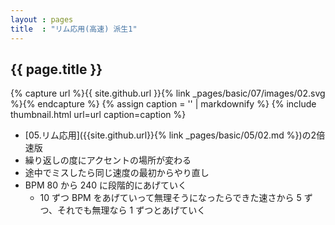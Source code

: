 ```yaml
---
layout : pages
title  : "リム応用(高速) 派生1"
---
```


## {{ page.title }}

{% capture url %}{{ site.github.url }}{% link _pages/basic/07/images/02.svg %}{% endcapture %}
{% assign caption = '' | markdownify %}
{% include thumbnail.html url=url caption=caption %}

* [05.リム応用]({{site.github.url}}{% link _pages/basic/05/02.md %})の2倍速版
* 繰り返しの度にアクセントの場所が変わる
* 途中でミスしたら同じ速度の最初からやり直し
* BPM 80 から 240 に段階的にあげていく
  * 10 ずつ BPM をあげていって無理そうになったらできた速さから 5 ずつ、それでも無理なら 1 ずつとあげていく